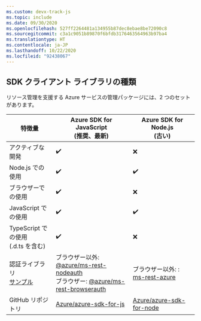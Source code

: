 ```yaml
---
ms.custom: devx-track-js
ms.topic: include
ms.date: 09/30/2020
ms.openlocfilehash: 527ff2264481a134955b87dec8ebae8be72090c8
ms.sourcegitcommit: c3a1c9051b89870f6bfdb3176463564963b97ba4
ms.translationtype: HT
ms.contentlocale: ja-JP
ms.lasthandoff: 10/22/2020
ms.locfileid: "92438067"
---
```

## <a name="types-of-sdk-client-libraries"></a>SDK クライアント ライブラリの種類

リソース管理を支援する Azure サービスの管理パッケージには、2 つのセットがあります。

|特徴量|Azure SDK for JavaScript<br>(推奨、最新)|Azure SDK for Node.js<br>(古い)|
|--|--|--|
|アクティブな開発|✔️|❌|
|Node.js での使用|✔️|✔️|
|ブラウザーでの使用|✔️|❌|
|JavaScript での使用|✔️|✔️|
|TypeScript での使用<br>(.d.ts を含む)|✔️|❌|
|認証ライブラリ<br>[サンプル](../core/node-sdk-azure-authenticate.md)|ブラウザー以外: [@azure/ms-rest-nodeauth](https://www.npmjs.com/package/@azure/ms-rest-nodeauth)<br>ブラウザー: [@azure/ms-rest-browserauth](https://www.npmjs.com/package/@azure/ms-rest-browserauth)|ブラウザー以外: : [ms-rest-azure](https://www.npmjs.com/package/ms-rest-azure)|
|GitHub リポジトリ|[Azure/azure-sdk-for-js](https://github.com/Azure/azure-sdk-for-js)|[Azure/azure-sdk-for-node](https://github.com/Azure/azure-sdk-for-node)|
